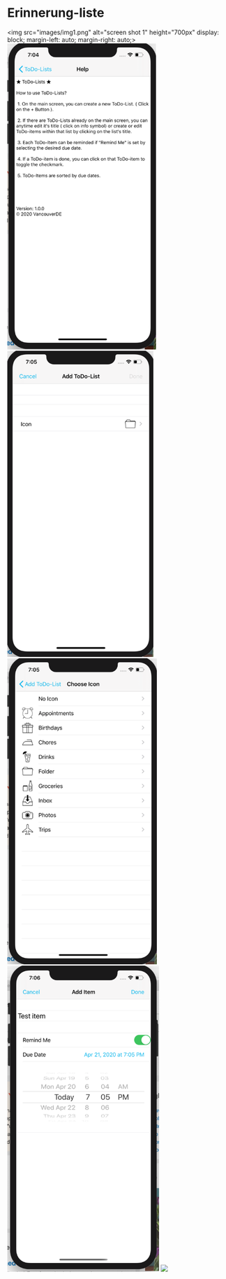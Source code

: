 # Erinnerung-liste
<img src="images/img1.png" alt="screen shot 1" height="700px" display: block; margin-left: auto; margin-right: auto;>
<img src="images/img2.png" height="700px" >
<img src="images/img3.png" height="700px" >
<img src="images/img4.png" height="700px" >
<img src="images/img5.png" height="700px" >
<img src="images/img6.png" height="700px" >


